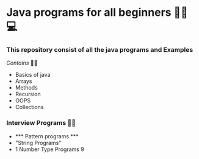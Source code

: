 # Java programs for all beginners 👩‍💻💻
### This repository consist of all the java programs and Examples
*Contains* 🫣🫣
- Basics of java
- Arrays
- Methods
- Recursion
- OOPS
- Collections
### Interview Programs 🧠🧠
- *** Pattern programs ***
- "String Programs"
- 1 Number Type Programs 9

